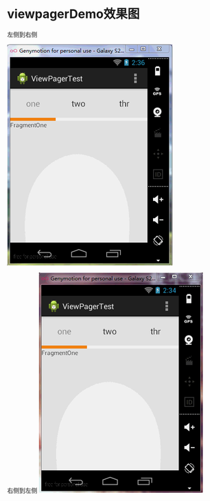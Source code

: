 viewpagerDemo效果图
=============
左侧到右侧

![](https://github.com/a120476536/ViewPagerTest/blob/master/imageShow/viewpagerLeftToRight.gif.gif "左侧到右侧") 

右侧到左侧
![](https://github.com/a120476536/ViewPagerTest/blob/master/imageShow/viewpagerRightToLeft.gif "右侧到左侧") 


